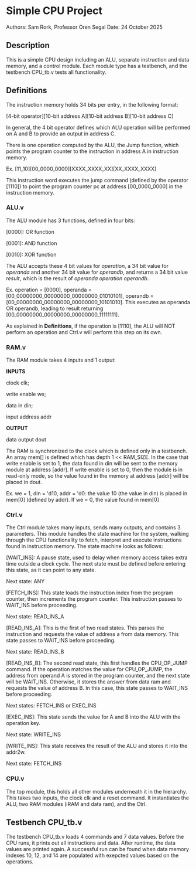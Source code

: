 # Simple CPU Project
Authors:	Sam Rork, Professor Oren Segal
Date:		24 October 2025

## Description
This is a simple CPU design including an ALU, separate instruction and data memory, and a control
module. Each module type has a testbench, and the testbench CPU_tb.v tests all functionality.

## Definitions
The instruction memory holds 34 bits per entry, in the following format:

[4-bit operator][10-bit address A][10-bit address B][10-bit address C]

In general, the 4 bit operator defines which ALU operation will be performed on A and B to provide
an output in address C. 

There is one operation computed by the ALU, the Jump function, which points the program counter to
the instruction in address A in instruction memory. 


Ex. [11_10][00_0000_0000][XXXX_XXXX_XX][XX_XXXX_XXXX]
	
This instruction word executes the jump command (defined by the operator [1110]) to point 
the program counter pc at address [00_0000_0000] in the instruction memory.


### ALU.v
The ALU module has 3 functions, defined in four bits:

[0000]: OR function

[0001]: AND function

[0010]: XOR function

The ALU accepts these 4 bit values for *operation*, a 34 bit value for *operanda* and another 34
bit value for *operandb*, and returns a 34 bit value *result*, which is the result of *operanda*
*operation* *operandb*.

Ex. operation = [0000], operanda = [00_00000000_00000000_00000000_01010101], operandb =
	[00_00000000_00000000_00000000_10101010]. This executes as operanda OR operandb, leading 
	to result returning [00_00000000_00000000_00000000_11111111].

As explained in **Definitions**, if the operation is [1110], the ALU will NOT perform an operation
and Ctrl.v will perform this step on its own. 

### RAM.v
The RAM module takes 4 inputs and 1 output:

**INPUTS**

clock clk;

write enable we;

data in din;

input address addr

	
**OUTPUT**

data output dout
	
The RAM is synchronized to the clock which is defined only in a testbench. An array mem[] is
defined which has depth 1 << RAM_SIZE. In the case that write enable is set to 1, the data found in
din will be sent to the memory module at address [addr]. If write enable is set to 0, then the
module is in read-only mode, so the value found in the memory at address [addr] will be placed in
dout.

Ex. we = 1, din = 'd10, addr = 'd0: the value 10 (the value in din) is placed in mem[0] (defined by
	addr). If we = 0, the value found in mem[0] 

### Ctrl.v
The Ctrl module takes many inputs, sends many outputs, and contains 3 parameters. This module
handles the state machine for the system, walking through the CPU functionality to fetch, interpret
and execute instructions found in instruction memory. The state machine looks as follows:

[WAIT_INS]: 	A pause state, used to delay when memory access takes extra time outside a 
		clock cycle. The next state must be defined before entering this state, as it can
		point to any state. 
		
Next state: ANY

[FETCH_INS]:	This state loads the instruction index from the program counter, then increments
		the program counter. This instruction passes to WAIT_INS before proceeding. 
		
Next state: READ_INS_A

[READ_INS_A]:	This is the first of two read states. This parses the instruction and requests 
		the value of address a from data memory. This state passes to WAIT_INS before
		proceeding.
		
Next state: READ_INS_B
		
[READ_INS_B]:	The second read state, this first handles the CPU_OP_JUMP command. If the operation
		matches the value for CPU_OP_JUMP, the address from operand A is stored in the
		program counter, and the next state will be WAIT_INS. Otherwise, it stores the 
		answer from data ram and requests the value of address B. In this case, this state
		passes to WAIT_INS before proceeding.
		
Next states: FETCH_INS or EXEC_INS
		
[EXEC_INS]:	This state sends the value for A and B into the ALU with the operation key. 

Next state: WRITE_INS
		
[WRITE_INS]:	This state receives the result of the ALU and stores it into the addr2w.

Next state: FETCH_INS
		
### CPU.v
The top module, this holds all other modules underneath it in the hierarchy. This takes two inputs,
the clock clk and a reset command. It instantiates the ALU, two RAM modules (iRAM and data ram),
and the Ctrl.

## Testbench CPU_tb.v
The testbench CPU_tb.v loads 4 commands and 7 data values. Before the CPU runs, it prints out all
instructions and data. After runtime, the data values are printed again. A successful run can be
found when data memory indexes 10, 12, and 14 are populated with exepcted values based on the 
operations.
